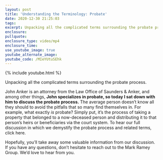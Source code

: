 ```yaml
---
layout: post
title: 'Understanding the Terminology: Probate'
date: 2020-12-30 21:25:03
tags:
excerpt: Unpacking all the complicated terms surrounding the probate process.
enclosure:
pullquote:
enclosure_type: video/mp4
enclosure_time:
use_youtube_image: true
youtube_alternate_image:
youtube_code: /MIeYUtuSEhk
---
```


{% include youtube.html %}

Unpacking all the complicated terms surrounding the probate process.

John Anker is an attorney from the Law Office of Saunders & Anker, and among other things, **John specializes in probate, so today I sat down with him to discuss the probate process.** The average person doesn’t know all they should to avoid the pitfalls that so many find themselves in. For example, what exactly *is* probate? Simply put, it’s the process of taking a property that belonged to a now-deceased person and distributing it to that person’s heirs or beneficiaries via the court system. To hear our full discussion in which we demystify the probate process and related terms, click here.&nbsp;

Hopefully, you’ll take away some valuable information from our discussion. If you have any questions, don’t hesitate to reach out to the Mark Ramey Group. We’d love to hear from you.
